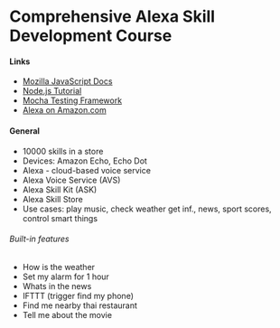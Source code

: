 # Comprehensive Alexa Skill Development Course

#### Links

- [Mozilla JavaScript Docs](https://developer.mozilla.org/pl/docs/Web/JavaScript)
- [Node.js Tutorial](https://blog.risingstack.com/node-hero-tutorial-getting-started-with-node-js/)
- [Mocha Testing Framework](https://mochajs.org/)
- [Alexa on Amazon.com](https://www.amazon.com/b/ref=echo_dp_pack?node=16067214011)

#### General

- 10000 skills in a store
- Devices: Amazon Echo, Echo Dot
- Alexa - cloud-based voice service
- Alexa Voice Service (AVS)
- Alexa Skill Kit (ASK)
- Alexa Skill Store
- Use cases: play music, check weather get inf., news, sport scores, control smart things

###### Built-in features

- How is the weather
- Set my alarm for 1 hour
- Whats in the news
- IFTTT (trigger find my phone)
- Find me nearby thai restaurant
- Tell me about the movie <title>
- Smart home - Wemo, Philips Hue, Samsung SmarThings, Wink, Nest and many more


#### Developing "Greetings Skill"

- Goal: wishing our fuest
- Invocation
  - Name: **greeter** - must appear to activate our skill
  - ie. open/launch/talk to/begin **greeter** - activating the skill
  - tell/ask **greeter** to/for/about <some request>  - activating  and requesting in the same time
- Requests
  - Alexa, ask greeter to say hello to **John**
  - Alexa, ask greeter to wish our guest **John**
  - Alexa, ask greeter to wish **John**
- Response
  - Helo **John**, Good morning

#### Instructions

###### Creating a skill

1. Go to https://developer.amazon.com/

   - Select **Alexa**
   - Go to **Your Dashboard**
   - Select **Alexa Skill Kit**
   - Click **Create a New Skill** 

2. Fill **Skill Information**

   - Select Skill Type ([types of skills](https://developer.amazon.com/docs/ask-overviews/understanding-the-different-types-of-skills.html)) : **Custom Interaction Model** 
   - Name : "Greetings"
   - Invocation Name : "greeter"

3. Fill **Interaction Model**       

   - Intent Schema ([built-in intents](https://developer.amazon.com/docs/custom-skills/implement-the-built-in-intents.html#Available%20Built-in%20Intents))- JSON declaration of intents (features ) and slots  (variables) 

     - **slot** ([built-in slots](https://developer.amazon.com/docs/custom-skills/custom-interaction-model-reference.html#Slot%20Types))has a name and type
     - **slot  type** - built-in ([slot types ref](https://developer.amazon.com/docs/custom-skills/slot-type-reference.html)) or custom

     ```json
     {
       "intents": [
         {
           "intent": "HelloIntent",
           "slots": [
             {
               "name" : "FirstName",
               "type" : "GUEST_NAMES" 
             }
           ]
         }
       ]
     }
     ```

   - Custom Slot Types 

     - Enter Type - the same as used in **Intent Schema**

     - Enter Values - most possible values (you can restrict type to **only those values** programmatically)

       ```
       John
       James
       Annie
       Moana
       Emma
       Madison
       ```

   - Note that slot value passed to your service can be a bit different than provided on a list ie. **value four stars will be converted to 4 stars**  ([slot types values](https://developer.amazon.com/docs/custom-skills/custom-interaction-model-reference.html#custom-slot-type-values))

   - Sample Utterances - possible sencences used to invoke the intent (feature)

     ```
     # <INTENT_NAME> <SOME_TEXT> {<SLOT_NAME>}
     HelloIntent say hello to {FirstName}
     HelloIntent wish our guest {FirstName}
     HelloIntent wish {FirstName}
     ```

   - Configuration

     - Service : **AWS Lambda ARN** (most recommended).
     - In the **Default** field provide an url to your lambda function (or https service) ie. **arn:aws:lambda:eu-west-1:235502691856:function:hello-world-alexa-skill**
     - Account Linking : **No**

###### Creating a Lambda function

1. Go to https://aws.amazon.com/, login or create an account
2. Go to **Services** and choose **Lambda**
3. Click **Create function**
   - Select **Author from scratch** or  **Blueprints** (to start with some sample code)
   - Name: "GreetingsSkill"
   - Runtime: Node.js 6.10
   - Role: **Choose an existing role** if have done that before or **Create a custom role** and then IAM Role: **lambda_basic_execution**. Click **Allow**.
   - Existing role: **lambda_basic_execution**
   - Click **Create function**
4. Your new function **GreetingsSkill** is opened and you can continue with configuring and implementation.
   - In the **Designer** select **Alexa Skills Kit** trigger. Note that this kind of a trigger is not available for some locations. For sure it works for Ireland and US.
   - In the **Configure triggers**  section click **Add**
   - Handler: "index.handler" (by default), index - file, handler - main function
   - Other settings can be left as they are
   - Click **Save**
5. Implementation